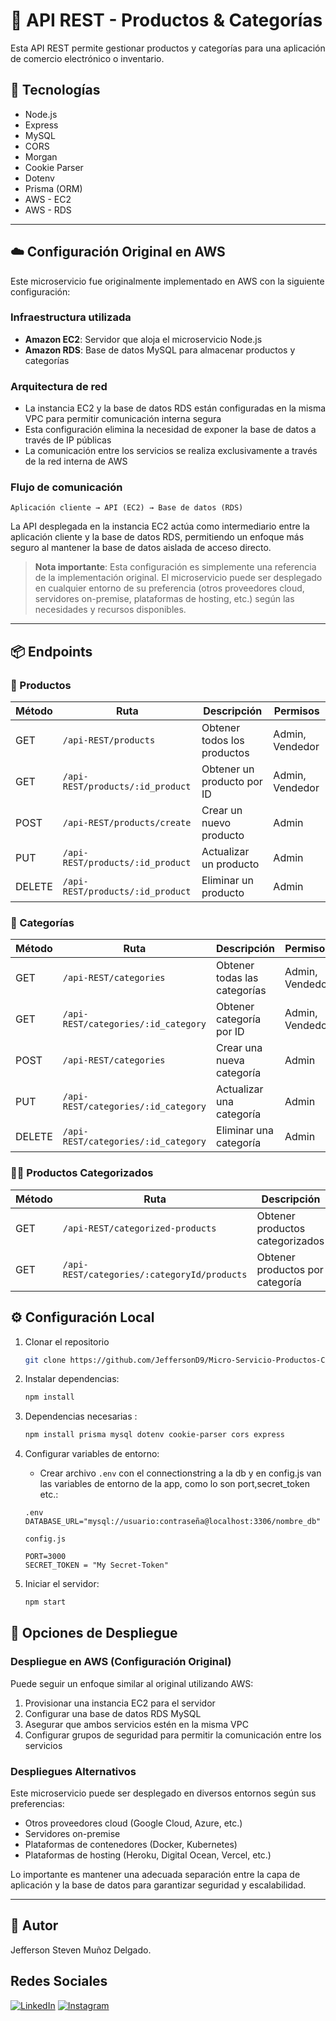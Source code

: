 # 🛒 API REST - Productos & Categorías

Esta API REST permite gestionar productos y categorías para una aplicación de comercio electrónico o inventario.

## 🚀 Tecnologías
- Node.js
- Express
- MySQL
- CORS
- Morgan
- Cookie Parser
- Dotenv
- Prisma (ORM)
- AWS - EC2
- AWS - RDS
---

## ☁️ Configuración Original en AWS

Este microservicio fue originalmente implementado en AWS con la siguiente configuración:

### Infraestructura utilizada
- **Amazon EC2**: Servidor que aloja el microservicio Node.js
- **Amazon RDS**: Base de datos MySQL para almacenar productos y categorías

### Arquitectura de red
- La instancia EC2 y la base de datos RDS están configuradas en la misma VPC para permitir comunicación interna segura
- Esta configuración elimina la necesidad de exponer la base de datos a través de IP públicas
- La comunicación entre los servicios se realiza exclusivamente a través de la red interna de AWS

### Flujo de comunicación
```
Aplicación cliente → API (EC2) → Base de datos (RDS)
```

La API desplegada en la instancia EC2 actúa como intermediario entre la aplicación cliente y la base de datos RDS, permitiendo un enfoque más seguro al mantener la base de datos aislada de acceso directo.

> **Nota importante**: Esta configuración es simplemente una referencia de la implementación original. El microservicio puede ser desplegado en cualquier entorno de su preferencia (otros proveedores cloud, servidores on-premise, plataformas de hosting, etc.) según las necesidades y recursos disponibles.

---

## 📦 Endpoints

### 🔹 Productos
| Método | Ruta | Descripción | Permisos |
| ------ | ---- | ----------- | -------- |
| GET | `/api-REST/products` | Obtener todos los productos | Admin, Vendedor |
| GET | `/api-REST/products/:id_product` | Obtener un producto por ID | Admin, Vendedor |
| POST | `/api-REST/products/create` | Crear un nuevo producto | Admin |
| PUT | `/api-REST/products/:id_product` | Actualizar un producto | Admin |
| DELETE | `/api-REST/products/:id_product` | Eliminar un producto | Admin |

### 🔸 Categorías
| Método | Ruta | Descripción | Permisos |
| ------ | ---- | ----------- | -------- |
| GET | `/api-REST/categories` | Obtener todas las categorías | Admin, Vendedor |
| GET | `/api-REST/categories/:id_category` | Obtener categoría por ID | Admin, Vendedor |
| POST | `/api-REST/categories` | Crear una nueva categoría | Admin |
| PUT | `/api-REST/categories/:id_category` | Actualizar una categoría | Admin |
| DELETE | `/api-REST/categories/:id_category` | Eliminar una categoría | Admin |

### 🔹🔸 Productos Categorizados
| Método | Ruta | Descripción | Permisos |
| ------ | ---- | ----------- | -------- |
| GET | `/api-REST/categorized-products` | Obtener productos categorizados | Admin, Vendedor |
| GET | `/api-REST/categories/:categoryId/products` | Obtener productos por categoría | Admin, Vendedor |

## ⚙️ Configuración Local

1. Clonar el repositorio
   
   ```bash
   git clone https://github.com/JeffersonD9/Micro-Servicio-Productos-Categorizados.git
   ```

2. Instalar dependencias:
   ```bash
   npm install
   ```
3. Dependencias necesarias :
    ```bash
    npm install prisma mysql dotenv cookie-parser cors express
    ```
   
5. Configurar variables de entorno:
   - Crear archivo `.env` con el connectionstring a la db y en config.js van las variables de entorno de la app, como lo son port,secret_token etc.:
   ```
   .env
   DATABASE_URL="mysql://usuario:contraseña@localhost:3306/nombre_db"

   config.js
   
   PORT=3000
   SECRET_TOKEN = "My Secret-Token"
   ```

6. Iniciar el servidor:
   ```bash
   npm start
   ```

## 🔧 Opciones de Despliegue

### Despliegue en AWS (Configuración Original)
Puede seguir un enfoque similar al original utilizando AWS:
1. Provisionar una instancia EC2 para el servidor
2. Configurar una base de datos RDS MySQL 
3. Asegurar que ambos servicios estén en la misma VPC
4. Configurar grupos de seguridad para permitir la comunicación entre los servicios

### Despliegues Alternativos
Este microservicio puede ser desplegado en diversos entornos según sus preferencias:
- Otros proveedores cloud (Google Cloud, Azure, etc.)
- Servidores on-premise
- Plataformas de contenedores (Docker, Kubernetes)
- Plataformas de hosting (Heroku, Digital Ocean, Vercel, etc.)

Lo importante es mantener una adecuada separación entre la capa de aplicación y la base de datos para garantizar seguridad y escalabilidad.

---

## 👤 Autor
Jefferson Steven Muñoz Delgado.

##  Redes Sociales
[![LinkedIn](https://img.shields.io/badge/LinkedIn-0077B5?style=for-the-badge&logo=linkedin&logoColor=white)](https://www.linkedin.com/in/jefferson-steven-mu%C3%B1oz-delgado-a096b1231?utm_source=share&utm_campaign=share_via&utm_content=profile&utm_medium=ios_app)
[![Instagram](https://img.shields.io/badge/Instagram-E4405F?style=for-the-badge&logo=instagram&logoColor=white)](https://www.instagram.com/jeff_mdelgado/)
